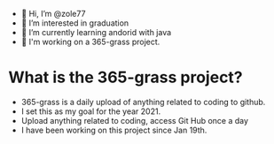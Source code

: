- 👋 Hi, I’m @zole77
- 👀 I’m interested in graduation
- 🌱 I’m currently learning andorid with java
- 🌈 I'm working on a 365-grass project.


# What is the 365-grass project?
- 365-grass is a daily upload of anything related to coding to github. 
- I set this as my goal for the year 2021.
- Upload anything related to coding, access Git Hub once a day
- I have been working on this project since Jan 19th.
<!---
zole77/zole77 is a ✨ special ✨ repository because its `README.md` (this file) appears on your GitHub profile.
You can click the Preview link to take a look at your changes.
--->
